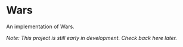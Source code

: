 # Wars

An implementation of Wars.

_Note: This project is still early in development. Check back here later._
